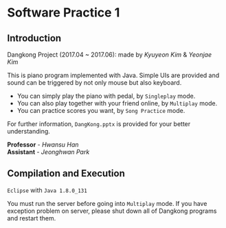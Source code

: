# Software Practice 1

## Introduction
Dangkong Project (2017.04 ~ 2017.06): made by *Kyuyeon Kim* & *Yeonjae Kim*

This is piano program implemented with Java. Simple UIs are provided and sound can be triggered by not only mouse but also keyboard.
- You can simply play the piano with pedal, by `Singleplay` mode.
- You can also play together with your friend online, by `Multiplay` mode.
- You can practice scores you want, by `Song Practice` mode.

For further information, `DangKong.pptx` is provided for your better understanding.

**Professor** - *Hwansu Han*<br>
**Assistant** - *Jeonghwan Park*

## Compilation and Execution
`Eclipse` with `Java 1.8.0_131`<br>

You must run the server before going into `Multiplay` mode. If you have exception problem on server, please shut down all of Dangkong programs and restart them.
